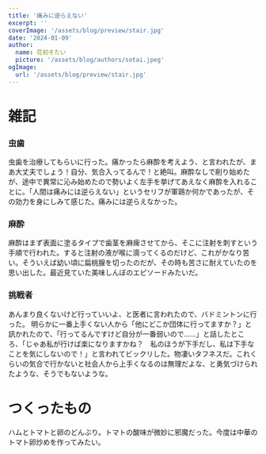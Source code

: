 ```yaml
---
title: '痛みに逆らえない'
excerpt: ''
coverImage: '/assets/blog/preview/stair.jpg'
date: '2024-01-09'
author:
  name: 花初そたい
  picture: '/assets/blog/authors/sotai.jpeg'
ogImage:
  url: '/assets/blog/preview/stair.jpg'
---
```

# 雑記
### 虫歯
虫歯を治療してもらいに行った。痛かったら麻酔を考えよう、と言われたが、まあ大丈夫でしょう！自分、気合入ってるんで！と絶叫。麻酔なしで削り始めたが、途中で異常に沁み始めたので勢いよく左手を挙げてあえなく麻酔を入れることに。「人間は痛みには逆らえない」というセリフが軍鶏か何かであったが、その効力を身にしみて感じた。痛みには逆らえなかった。

### 麻酔
麻酔はまず表面に塗るタイプで歯茎を麻痺させてから、そこに注射を刺すという手順で行われた。すると注射の液が喉に滴ってくるのだけど、これがかなり苦い。そういえば幼い頃に扁桃腺を切ったのだが、その時も苦さに耐えていたのを思い出した。最近見ていた美味しんぼのエピソードみたいだ。

### 挑戦者
あんまり良くないけど行っていいよ、と医者に言われたので、バドミントンに行った。
明らかに一番上手くない人から「他にどこか団体に行ってますか？」と訊かれたので、「行ってるんですけど自分が一番弱いので……」と話したところ、「じゃあ私が行けば楽になりますかね？　私のほうが下手だし、私は下手なことを気にしないので！」と言われてビックリした。物凄いタフネスだ。これくらいの気合で行かないと社会人から上手くなるのは無理だよな、と勇気づけられたような、そうでもないような。

# つくったもの
ハムとトマトと卵のどんぶり。トマトの酸味が微妙に邪魔だった。今度は中華のトマト卵炒めを作ってみたい。